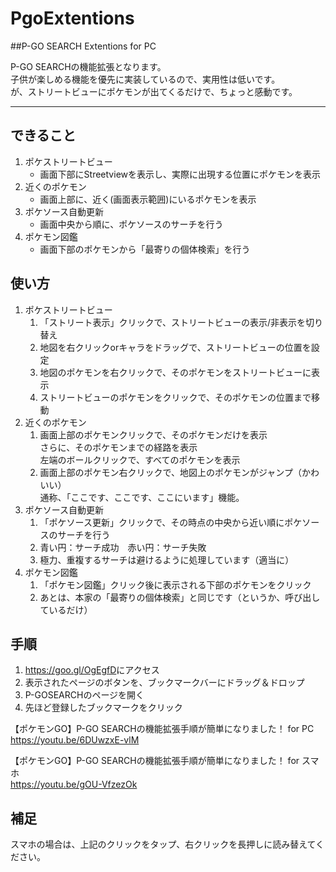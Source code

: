 # PgoExtentions
##P-GO SEARCH Extentions for PC

P-GO SEARCHの機能拡張となります。  
子供が楽しめる機能を優先に実装しているので、実用性は低いです。  
が、ストリートビューにポケモンが出てくるだけで、ちょっと感動です。  
___
できること  
---
1. ポケストリートビュー  
    * 画面下部にStreetviewを表示し、実際に出現する位置にポケモンを表示
2. 近くのポケモン  
    * 画面上部に、近く(画面表示範囲)にいるポケモンを表示  
3. ポケソース自動更新  
    * 画面中央から順に、ポケソースのサーチを行う  
4. ポケモン図鑑  
    * 画面下部のポケモンから「最寄りの個体検索」を行う  

使い方 
---
1. ポケストリートビュー  
    1. 「ストリート表示」クリックで、ストリートビューの表示/非表示を切り替え
    2. 地図を右クリックorキャラをドラッグで、ストリートビューの位置を設定
    3. 地図のポケモンを右クリックで、そのポケモンをストリートビューに表示
    4. ストリートビューのポケモンをクリックで、そのポケモンの位置まで移動
2. 近くのポケモン  
    1. 画面上部のポケモンクリックで、そのポケモンだけを表示  
    さらに、そのポケモンまでの経路を表示  
    左端のボールクリックで、すべてのポケモンを表示  
    2. 画面上部のポケモン右クリックで、地図上のポケモンがジャンプ（かわいい）  
    通称、「ここです、ここです、ここにいます」機能。　  
3. ポケソース自動更新  
    1. 「ポケソース更新」クリックで、その時点の中央から近い順にポケソースのサーチを行う  
    2. 青い円：サーチ成功　赤い円：サーチ失敗  
    3. 極力、重複するサーチは避けるように処理しています（適当に）   
4. ポケモン図鑑  
    1. 「ポケモン図鑑」クリック後に表示される下部のポケモンをクリック  
    2. あとは、本家の「最寄りの個体検索」と同じです（というか、呼び出しているだけ）  

手順
---
1. <https://goo.gl/OgEgfD>にアクセス  
2. 表示されたページのボタンを、ブックマークバーにドラッグ＆ドロップ  
3. P-GOSEARCHのページを開く  
4. 先ほど登録したブックマークをクリック  

【ポケモンGO】P-GO SEARCHの機能拡張手順が簡単になりました！ for PC  
https://youtu.be/6DUwzxE-vlM

【ポケモンGO】P-GO SEARCHの機能拡張手順が簡単になりました！ for スマホ  
https://youtu.be/gOU-VfzezOk

補足
---
スマホの場合は、上記のクリックをタップ、右クリックを長押しに読み替えてください。  

